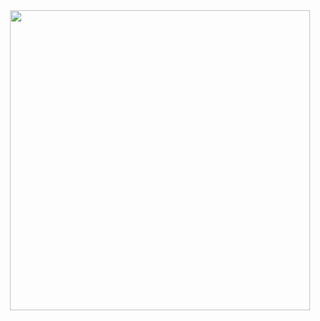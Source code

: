 <div id="header" align="center">
  <img src="https://giphy.com/embed/5eLDrEaRGHegx2FeF2" width="480" height="480" frameBorder="0" class="giphy-embed">
</div>
